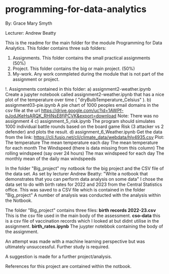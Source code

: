 # programming-for-data-analytics

By: Grace Mary Smyth

Lecturer: Andrew Beatty

This is the readme for the main folder for the module Programming for Data Analytics. 
This folder contains three sub folders:
1. Assignments.
This folder contains the small practical assignments (50%)
2. Project. 
This folder contains the big or main project. (50%)
3. My-work.
Any work conmpleted during the module that is not part of the assignment or project.



!. Assignments contained in this folder:
    a) assignment2-weather.ipynb
        Create a jupyter notebook called assignment2-weather.ipynb that has a nice plot of the temperature over time ( "dryBulbTemperature_Celsius" ). 
    b) assignment03-pie.ipynb
        A pie chart of 1000 peoples email domains in the csv file at the url
        https://drive.google.com/uc?id=1AWPf-pJodJKeHsARQK_RHiNsE8fjPCVK&export=download
       Note: There was no assignment 4
    c) assignment_5_risk.ipynb
           The program should simulates 1000 individual battle rounds based on the board game Risk (3 attacker vs 2 defender) and plots the result.
     d) assignment_6_Weather.ipynb
          Get the data from the link:
            https://cli.fusio.net/cli/climate_data/webdata/hly4935.csv
            Plot:
            The temperature
            The mean temperature each day
            The mean temperature for each month 
            The Windspeed (there is data missing from this column)
            The rolling windspeed (say over 24 hours)
            The max windspeed for each day
            The monthly mean of the daily max windspeeds    


In the folder "Big_project" my notbook for the big project and the CSV file of the data set. 
As set by lecturer Andrew Beatty:
"Write a notbook that demonstrates that you can perform data analysis on some data" I chose the data set to do with birth rates for 2022 and 2023 from the Central Statistics office. This was saved to a CSV file which is contained in the folder "Big_project" A number of analysis was conducted with the analysis within the Notbook. 

The folder "Big_project" contains three files:
**birth records 2022-23.csv**
This is the csv file used in the main body of the assessment.
**cso-data**
this is a csv file of vaccination records which I looked at but didnt utilise in the assignment.
**birth_rates.ipynb**
The juypter notebbok containing the body of the assignment. 

An attempt was made with a machine learning perspective but was ultimately unsuccessful. Further study is required. 

A suggestion is made for a further project/analysis. 

References for this project are contained within the notbook.